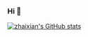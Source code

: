 ### Hi 👋


[![zhaixian's GitHub stats](https://github-readme-stats.vercel.app/api?username=wzxha&count_private=true&bg_color=80,637dff,637dff3d&title_color=ffffff&text_color=ffffff)](https://github.com/anuraghazra/github-readme-stats)
